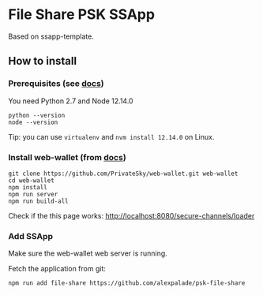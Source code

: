 # File Share PSK SSApp

Based on ssapp-template.

## How to install

### Prerequisites (see [docs](https://privatesky.xyz/?Start/installation))
You need Python 2.7 and Node 12.14.0

    python --version
    node --version

Tip: you can use `virtualenv` and `nvm install 12.14.0` on Linux.

### Install web-wallet (from [docs](https://privatesky.xyz/?Start/installation))
    git clone https://github.com/PrivateSky/web-wallet.git web-wallet
    cd web-wallet
    npm install
    npm run server
    npm run build-all
Check if the this page works: [http://localhost:8080/secure-channels/loader](http://localhost:8080/secure-channels/loader)

### Add SSApp

Make sure the web-wallet web server is running.

Fetch the application from git:

    npm run add file-share https://github.com/alexpalade/psk-file-share
